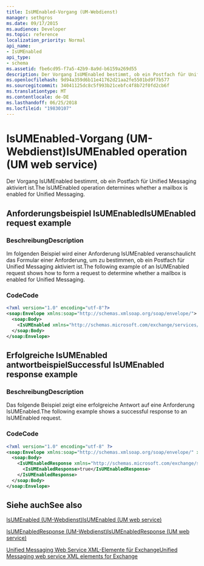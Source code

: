 ```yaml
---
title: IsUMEnabled-Vorgang (UM-Webdienst)
manager: sethgros
ms.date: 09/17/2015
ms.audience: Developer
ms.topic: reference
localization_priority: Normal
api_name:
- IsUMEnabled
api_type:
- schema
ms.assetid: fbe6cd95-f7a5-42b9-8a9d-b6159a269d55
description: Der Vorgang IsUMEnabled bestimmt, ob ein Postfach für Unified Messaging aktiviert ist.
ms.openlocfilehash: 9d94a359d6b11e41762d21aa2fe5501bd9f7b577
ms.sourcegitcommit: 34041125dc8c5f993b21cebfc4f8b72f0fd2cb6f
ms.translationtype: MT
ms.contentlocale: de-DE
ms.lasthandoff: 06/25/2018
ms.locfileid: "19830107"
---
```

# <a name="isumenabled-operation-um-web-service"></a><span data-ttu-id="4e367-103">IsUMEnabled-Vorgang (UM-Webdienst)</span><span class="sxs-lookup"><span data-stu-id="4e367-103">IsUMEnabled operation (UM web service)</span></span>

<span data-ttu-id="4e367-104">Der Vorgang IsUMEnabled bestimmt, ob ein Postfach für Unified Messaging aktiviert ist.</span><span class="sxs-lookup"><span data-stu-id="4e367-104">The IsUMEnabled operation determines whether a mailbox is enabled for Unified Messaging.</span></span>
  
## <a name="isumenabled-request-example"></a><span data-ttu-id="4e367-105">Anforderungsbeispiel IsUMEnabled</span><span class="sxs-lookup"><span data-stu-id="4e367-105">IsUMEnabled request example</span></span>

### <a name="description"></a><span data-ttu-id="4e367-106">Beschreibung</span><span class="sxs-lookup"><span data-stu-id="4e367-106">Description</span></span>

<span data-ttu-id="4e367-107">Im folgenden Beispiel wird einer Anforderung IsUMEnabled veranschaulicht das Formular einer Anforderung, um zu bestimmen, ob ein Postfach für Unified Messaging aktiviert ist.</span><span class="sxs-lookup"><span data-stu-id="4e367-107">The following example of an IsUMEnabled request shows how to form a request to determine whether a mailbox is enabled for Unified Messaging.</span></span>
  
### <a name="code"></a><span data-ttu-id="4e367-108">Code</span><span class="sxs-lookup"><span data-stu-id="4e367-108">Code</span></span>

```XML
<?xml version="1.0" encoding="utf-8"?>
<soap:Envelope xmlns:soap="http://schemas.xmlsoap.org/soap/envelope/">
  <soap:Body>
    <IsUMEnabled xmlns="http://schemas.microsoft.com/exchange/services/2006/messages" />
  </soap:Body>
</soap:Envelope>
```

## <a name="successful-isumenabled-response-example"></a><span data-ttu-id="4e367-109">Erfolgreiche IsUMEnabled antwortbeispiel</span><span class="sxs-lookup"><span data-stu-id="4e367-109">Successful IsUMEnabled response example</span></span>

### <a name="description"></a><span data-ttu-id="4e367-110">Beschreibung</span><span class="sxs-lookup"><span data-stu-id="4e367-110">Description</span></span>

<span data-ttu-id="4e367-111">Das folgende Beispiel zeigt eine erfolgreiche Antwort auf eine Anforderung IsUMEnabled.</span><span class="sxs-lookup"><span data-stu-id="4e367-111">The following example shows a successful response to an IsUMEnabled request.</span></span>
  
### <a name="code"></a><span data-ttu-id="4e367-112">Code</span><span class="sxs-lookup"><span data-stu-id="4e367-112">Code</span></span>

```XML
<?xml version="1.0" encoding="utf-8" ?>
<soap:Envelope xmlns:soap="http://schemas.xmlsoap.org/soap/envelope/" xmlns:xsi="http://www.w3.org/2001/XMLSchema-instance" xmlns:xsd="http://www.w3.org/2001/XMLSchema">
  <soap:Body>
    <IsUMEnabledResponse xmlns="http://schemas.microsoft.com/exchange/services/2006/messages">
      <IsUMEnabledResponse>true</IsUMEnabledResponse> 
    </IsUMEnabledResponse>
  </soap:Body>
</soap:Envelope>
```

## <a name="see-also"></a><span data-ttu-id="4e367-113">Siehe auch</span><span class="sxs-lookup"><span data-stu-id="4e367-113">See also</span></span>



[<span data-ttu-id="4e367-114">IsUMEnabled (UM-Webdienst)</span><span class="sxs-lookup"><span data-stu-id="4e367-114">IsUMEnabled (UM web service)</span></span>](isumenabled-um-web-service.md)
  
[<span data-ttu-id="4e367-115">IsUMEnabledResponse (UM-Webdienst)</span><span class="sxs-lookup"><span data-stu-id="4e367-115">IsUMEnabledResponse (UM web service)</span></span>](isumenabledresponse-um-web-service.md)


[<span data-ttu-id="4e367-116">Unified Messaging Web Service XML-Elemente für Exchange</span><span class="sxs-lookup"><span data-stu-id="4e367-116">Unified Messaging web service XML elements for Exchange</span></span>](unified-messaging-web-service-xml-elements-for-exchange.md)

